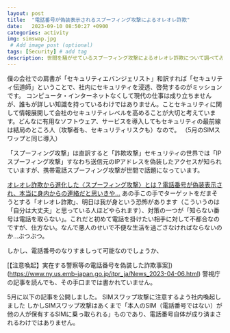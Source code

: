 ```yaml
---
layout: post
title:  "電話番号が偽装表示されるスプーフィング攻撃によるオレオレ詐欺"
date:   2023-09-10 08:50:27 +0900
categories: activity
img: simswap.jpg
 # Add image post (optional)
tags: [Security] # add tag
description: 世間を騒がせているスプーフィング攻撃によるオレオレ詐欺について調べてみました
---
```


僕の会社での肩書が「セキュリティエバンジェリスト」和訳すれば「セキュリティ伝道師」ということで、社内にセキュリティを浸透、啓発するのがミッションです。
コンピュータ・インターネットなくして現代の仕事は成り立ちませんが、誰もが詳しい知識を持っているわけではありません。ことセキュリティに関して情報展開して会社のセキュリティレベルを高めることが大切と考えています。どんなに有用なソフトウェア、サービスを導入してもセキュリティの最前線は結局のところ人（攻撃者も、セキュリティリスクも）なので。
（5月のSIMスワップと同じ導入）

「スプーフィング攻撃」は直訳すると「詐欺攻撃」セキュリティの世界では「IPスプーフィング攻撃」すなわち送信元のIPアドレスを偽装したアクセスが知られていますが、携帯電話スプーフィング攻撃が世間で話題になっています。

[オレオレ詐欺から進化した〈スプーフィング攻撃〉とは？電話番号が偽装表示され、本当に身内からの連絡だと思いきや…](https://fujinkoron.jp/articles/-/9114)
あの手この手でターゲットをだまそうとする「オレオレ詐欺」、明日は我が身という恐怖があります（こういうのは「自分は大丈夫」と思っている人ほどやられます）、対策の一つが「知らない番号は電話を取らない」。これだと初めて電話を掛けたい相手に対して不都合なのですが、仕方ない。なんで悪人のせいで不便な生活を過ごさなければならないのか…ぶつぶつ。

しかし、電話番号のなりすましって可能なのでしょうか、

[【注意喚起】実在する警察等の電話番号を偽装した詐欺事案])(https://www.ny.us.emb-japan.go.jp/itpr_ja/News_2023-04-06.html)
警視庁の記事を読んでも、その手口までは書かれていません。

5月に以下の記事を公開しました。
SIMスワップ攻撃に注意するよう社内喚起しました
しかしSIMスワップ攻撃はあくまで「本人のSIM（電話番号ではない）が他の人が保有するSIMに乗っ取られる」ものであり、電話番号自体が成り済まされるわけではありません。
